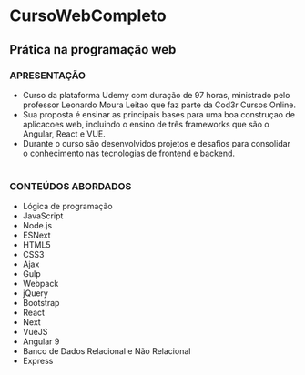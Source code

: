 # CursoWebCompleto
## Prática na programação web</br>


### APRESENTAÇÃO

- Curso da plataforma Udemy com duração de 97 horas, ministrado pelo professor Leonardo
Moura Leitao que faz parte da Cod3r Cursos Online.</br>
- Sua proposta é ensinar as principais bases para uma boa construçao de aplicacoes
web, incluindo o ensino de três frameworks que são o Angular, React e VUE.</br>
- Durante o curso são desenvolvidos projetos e desafios para consolidar o conhecimento
nas tecnologias de frontend e backend.</br></br>

### CONTEÚDOS ABORDADOS

 - Lógica de programação</br>
 - JavaScript</br>
 - Node.js</br>
 - ESNext</br>
 - HTML5</br>
 - CSS3</br>
 - Ajax</br>
 - Gulp</br>
 - Webpack</br>
 - jQuery</br>
 - Bootstrap</br>
 - React</br>
 - Next</br>
 - VueJS</br>
 - Angular 9</br>
 - Banco de Dados Relacional e Não Relacional</br>
 - Express</br>


